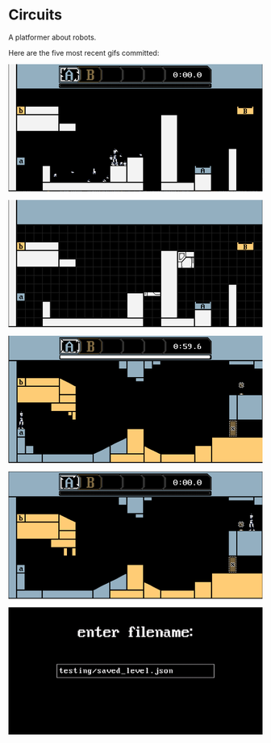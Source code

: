 # Circuits
A platformer about robots.

Here are the five most recent gifs committed:

![064-body-parts.gif](gifs/064-body-parts.gif?raw=true "064-body-parts")

![063-editing-moving-plats.gif](gifs/063-editing-moving-plats.gif?raw=true "063-editing-moving-plats")

![062-complete-level.gif](gifs/062-complete-level.gif?raw=true "062-complete-level")

![061-keys-and-doors.gif](gifs/061-keys-and-doors.gif?raw=true "061-keys-and-doors")

![060-typing-into-save-menu.gif](gifs/060-typing-into-save-menu.gif?raw=true "060-typing-into-save-menu")

